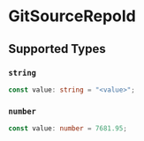 # GitSourceRepoId


## Supported Types

### `string`

```typescript
const value: string = "<value>";
```

### `number`

```typescript
const value: number = 7681.95;
```

